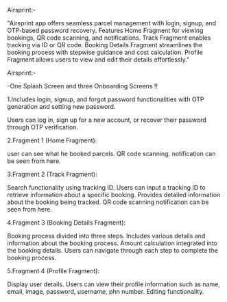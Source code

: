Airsprint:-

"Airsprint app offers seamless parcel management with login, signup, and OTP-based password recovery. Features Home Fragment for viewing bookings, QR code scanning, and notifications. Track Fragment enables tracking via ID or QR code. Booking Details Fragment streamlines the booking process with stepwise guidance and cost calculation. Profile Fragment allows users to view and edit their details effortlessly."

Airsprint:-

-One Splash Screen and three Onboarding Screens !!

1.Includes login, signup, and forgot password functionalities with OTP generation and setting new password.

Users can log in, sign up for a new account, or recover their password through OTP verification.

2.Fragment 1 (Home Fragment):

user can see what he booked parcels.
QR code scanning.
notification can be seen from here.

3.Fragment 2 (Track Fragment):

Search functionality using tracking ID.
Users can input a tracking ID to retrieve information about a specific booking.
Provides detailed information about the booking being tracked.
QR code scanning
notification can be seen from here.


4.Fragment 3 (Booking Details Fragment):

Booking process divided into three steps.
Includes various details and information about the booking process.
Amount calculation integrated into the booking details.
Users can navigate through each step to complete the booking process.

5.Fragment 4 (Profile Fragment):

Display user details.
Users can view their profile information such as name, email, image, password, username, phn number.
Editing functionality.


